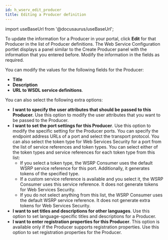 ```yaml
---
id: h_wserv_edit_producer
title: Editing a Producer definition
---
```

import useBaseUrl from '@docusaurus/useBaseUrl';



To update the information for a Producer in your portal, click **Edit** for that Producer in the list of Producer definitions. The Web Service Configuration portlet displays a panel similar to the Create Producer panel with the information that you entered before. Modify the information in the fields as required.

You can modify the values for the following fields for the Producer:

-   **Title**
-   **Description**
-   **URL to WSDL service definitions**.

You can also select the following extra options:

-   **I want to specify the user attributes that should be passed to this Producer.** Use this option to modify the user attributes that you want to be passed to the Producer.
-   **I want to set the port settings for this Producer**. Use this option to modify the specific setting for the Producer ports. You can specify the endpoint address URLs of a port and select the transport protocol. You can also select the token type for Web Services Security for a port from the list of service references and token types. You can select either of the token types and service references for each token type from this list:
    -   If you select a token type, the WSRP Consumer uses the default WSRP service reference for this port. Additionally, it generates tokens of the specified type.
    -   If a custom service reference is available and you select it, the WSRP Consumer uses this service reference. It does not generate tokens for Web Services Security.
    -   If you do not select anything from this list, the WSRP Consumer uses the default WSRP service reference. It does not generate extra tokens for Web Services Security.
-   **I want to set titles and descriptions for other languages**. Use this option to set language-specific titles and descriptions for a Producer.
-   **I want to enter registration properties for this Producer**. This option is available only if the Producer supports registration properties. Use this option to set registration properties for the Producer.

